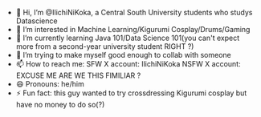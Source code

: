 - 👋 Hi, I’m @IlichiNiKoka, a Central South University students who studys Datascience
- 👀 I’m interested in Machine Learning/Kigurumi Cosplay/Drums/Gaming
- 🌱 I’m currently learning Java 101/Data Science 101(you can't expect more from a second-year university student RIGHT ?)
- 💞️ I’m trying to make myself good enough to collab with someone
- 📫 How to reach me: SFW X account: IlichiNiKoka NSFW X account: EXCUSE ME ARE WE THIS FIMILIAR ?
- 😄 Pronouns: he/him
- ⚡ Fun fact: this guy wanted to try crossdressing Kigurumi cosplay but have no money to do so(?)

<!---
IlichiNiKoka/IlichiNiKoka is a ✨ special ✨ repository because its `README.md` (this file) appears on your GitHub profile.
You can click the Preview link to take a look at your changes.
--->
